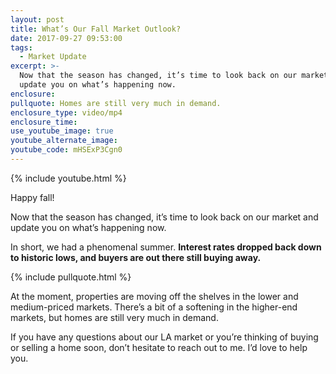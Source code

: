 ```yaml
---
layout: post
title: What’s Our Fall Market Outlook?
date: 2017-09-27 09:53:00
tags:
  - Market Update
excerpt: >-
  Now that the season has changed, it’s time to look back on our market and
  update you on what’s happening now.
enclosure:
pullquote: Homes are still very much in demand.
enclosure_type: video/mp4
enclosure_time:
use_youtube_image: true
youtube_alternate_image:
youtube_code: mHSExP3Cgn0
---
```



{% include youtube.html %}

Happy fall!

Now that the season has changed, it’s time to look back on our market and update you on what’s happening now.

In short, we had a phenomenal summer. **Interest rates dropped back down to historic lows, and buyers are out there still buying away.**

{% include pullquote.html %}

At the moment, properties are moving off the shelves in the lower and medium-priced markets. There’s a bit of a softening in the higher-end markets, but homes are still very much in demand.

If you have any questions about our LA market or you’re thinking of buying or selling a home soon, don’t hesitate to reach out to me. I’d love to help you.